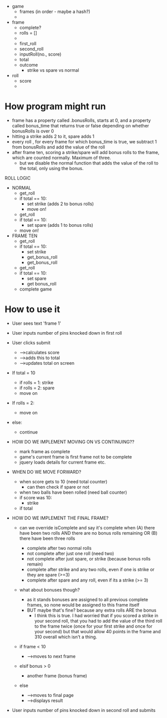 * game
  - frames (in order - maybe a hash?)
  -
* frame
  - complete?
  - rolls = []
  -
  - first_roll
  - second_roll
  - inputRoll(no., score)
  - total
  - outcome
    - strike vs spare vs normal
* roll
  - score
  -

# How program might run

* frame has a property called .bonusRolls, starts at 0, and a property called bonus_time that returns true or false depending on whether bonusRolls is over 0
* hitting a strike adds 2 to it, spare adds 1
* every roll , for every frame for which bonus_time is true, we subtract 1 from bonusRolls and add the value of the roll
* after frame ten, scoring a strike/spare will add bonus rolls to the frame, which are counted normally. Maximum of three.
  - but we disable the normal function that adds the value of the roll to the total, only using the bonus.

ROLL LOGIC

* NORMAL
  - get_roll
  - if total == 10:
    - set strike (adds 2 to bonus rolls)
    - move on!
  - get_roll
  - if total == 10:
    - set spare (adds 1 to bonus rolls)
  - move on!
* FRAME TEN
  - get_roll
  - if total == 10:
    - set strike
    - get_bonus_roll
    - get_bonus_roll
  - get_roll
  - if total == 10:
    - set spare
    - get bonus_roll
  - complete game


# How to use it

* User sees text 'frame 1'
* User inputs number of pins knocked down in first roll
* User clicks submit
  - -->calculates score
  - -->adds this to total
  - -->updates total on screen
* If total = 10
  - if rolls = 1: strike
  - if rolls = 2: spare
  - move on
* If rolls = 2:
  - move on
* else:
  - continue
* HOW DO WE IMPLEMENT MOVING ON VS CONTINUING??
  - mark frame as complete
  - game's current frame is first frame not to be complete
  - jquery loads details for current frame etc.



* WHEN DO WE MOVE FORWARD?
  - when score gets to 10 (need total counter)
    - can then check if spare or not
  - when two balls have been rolled (need ball counter)
  - if score was 10:
    - strike
  - if total


* HOW DO WE IMPLEMENT THE FINAL FRAME?
  - can we override isComplete and say it's complete when (A) there have been two rolls AND there are no bonus rolls remaining OR (B) there have been three rolls
    - complete after two normal rolls
    - not complete after just one roll (need two)
    - not complete after just spare, or strike (because bonus rolls remain)
    - complete after strike and any two rolls, even if one is strike or they are spare (>=3)
    - complete after spare and any roll, even if its a strike (>= 3)
  - what about bonuses though?
    - as it stands bonuses are assigned to all previous complete frames, so none would be assigned to this frame itself
    - BUT maybe that's fine? because any extra rolls ARE the bonus
      - I think this is true. I had worried that if you scored a strike in your second roll, that you had to add the value of the third roll to the frame twice (once for your first strike and once for your second) but that would allow 40 points in the frame and 310 overall which isn't a thing.


  - if frame < 10
    - -->moves to next frame
  - elsif bonus > 0
    - another frame (bonus frame)
  - else
    - -->moves to final page
    - -->displays result
* User inputs number of pins knocked down in second roll and submits
